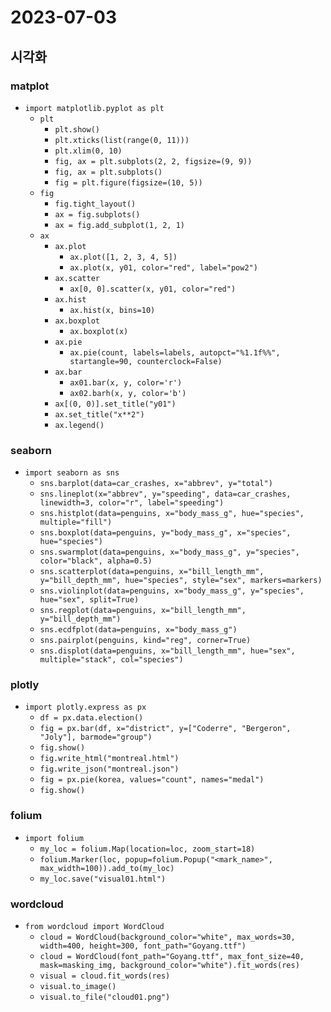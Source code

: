 # 2023-07-03

## 시각화

### matplot
* `import matplotlib.pyplot as plt`
    * `plt`
        * `plt.show()`
        * `plt.xticks(list(range(0, 11)))`
        * `plt.xlim(0, 10)`
        * `fig, ax = plt.subplots(2, 2, figsize=(9, 9))`
        * `fig, ax = plt.subplots()`
        * `fig = plt.figure(figsize=(10, 5))`
    * `fig`
        * `fig.tight_layout()`
        * `ax = fig.subplots()`
        * `ax = fig.add_subplot(1, 2, 1)`
    * `ax`
        * `ax.plot`
            * `ax.plot([1, 2, 3, 4, 5])`
            * `ax.plot(x, y01, color="red", label="pow2")`
        * `ax.scatter`
            * `ax[0, 0].scatter(x, y01, color="red")`
        * `ax.hist`
            * `ax.hist(x, bins=10)`
        * `ax.boxplot`
            * `ax.boxplot(x)`
        * `ax.pie`
            * `ax.pie(count, labels=labels, autopct="%1.1f%%", startangle=90, counterclock=False)`
        * `ax.bar`
            * `ax01.bar(x, y, color='r')`
            * `ax02.barh(x, y, color='b')`
        * `ax[(0, 0)].set_title("y01")`
        * `ax.set_title("x**2")` 
        * `ax.legend()`

### seaborn
* `import seaborn as sns`
    * `sns.barplot(data=car_crashes, x="abbrev", y="total")`
    * `sns.lineplot(x="abbrev", y="speeding", data=car_crashes, linewidth=3, color="r", label="speeding")`
    * `sns.histplot(data=penguins, x="body_mass_g", hue="species", multiple="fill")`
    * `sns.boxplot(data=penguins, y="body_mass_g", x="species", hue="species")`
    * `sns.swarmplot(data=penguins, x="body_mass_g", y="species", color="black", alpha=0.5)`
    * `sns.scatterplot(data=penguins, x="bill_length_mm", y="bill_depth_mm", hue="species", style="sex", markers=markers)`
    * `sns.violinplot(data=penguins, x="body_mass_g", y="species", hue="sex", split=True)`
    * `sns.regplot(data=penguins, x="bill_length_mm", y="bill_depth_mm")`
    * `sns.ecdfplot(data=penguins, x="body_mass_g")`
    * `sns.pairplot(penguins, kind="reg", corner=True)`
    * `sns.displot(data=penguins, x="bill_length_mm", hue="sex", multiple="stack", col="species")`

### plotly
* `import plotly.express as px`
    * `df = px.data.election()`
    * `fig = px.bar(df, x="district", y=["Coderre", "Bergeron", "Joly"], barmode="group")`
    * `fig.show()`
    * `fig.write_html("montreal.html")`
    * `fig.write_json("montreal.json")`
    * `fig = px.pie(korea, values="count", names="medal")`
    * `fig.show()`

### folium
* `import folium`
    * `my_loc = folium.Map(location=loc, zoom_start=18)`
    * `folium.Marker(loc, popup=folium.Popup("<mark_name>", max_width=100)).add_to(my_loc)`
    * `my_loc.save("visual01.html")`

### wordcloud
* `from wordcloud import WordCloud`
    * `cloud = WordCloud(background_color="white", max_words=30, width=400, height=300, font_path="Goyang.ttf")`
    * `cloud = WordCloud(font_path="Goyang.ttf", max_font_size=40, mask=masking_img, background_color="white").fit_words(res)`
    * `visual = cloud.fit_words(res)`
    * `visual.to_image()`
    * `visual.to_file("cloud01.png")`
